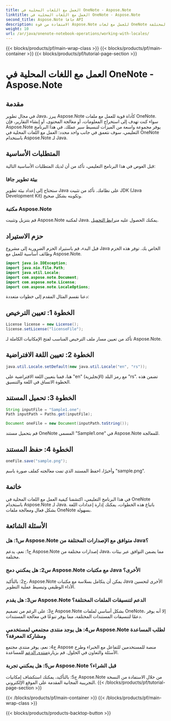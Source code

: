```yaml
---
title: العمل مع اللغات المحلية في OneNote - Aspose.Note
linktitle: العمل مع اللغات المحلية في OneNote - Aspose.Note
second_title: Aspose.Note جافا API
description: الاستفادة من قوة Aspose.Note للعمل مع لغات OneNote المحلية! استخراج التقارير ومعالجتها وإنشاءها خصيصًا للغات والمناطق المختلفة. #OneNote #Java #Aspose
weight: 10
url: /ar/java/onenote-notebook-operations/working-with-locales/
---
```


{{< blocks/products/pf/main-wrap-class >}}
{{< blocks/products/pf/main-container >}}
{{< blocks/products/pf/tutorial-page-section >}}

# العمل مع اللغات المحلية في OneNote - Aspose.Note

## مقدمة

في مجال تطوير Java، يبرز Aspose.Note كأداة قوية للعمل مع ملفات OneNote. سواء كنت تهدف إلى استخراج المعلومات، أو معالجة المحتوى، أو إنشاء التقارير، فإن Aspose.Note يوفر مجموعة واسعة من الميزات لتبسيط سير عملك. في هذا البرنامج التعليمي، سوف نتعمق في جانب واحد محدد: العمل مع اللغات المحلية في OneNote باستخدام Aspose.Note لـ Java.

## المتطلبات الأساسية

قبل الغوص في هذا البرنامج التعليمي، تأكد من أن لديك المتطلبات الأساسية التالية:

### بيئة تطوير جافا

ستحتاج إلى إعداد بيئة تطوير Java على نظامك. تأكد من تثبيت JDK (Java Development Kit) وتكوينه بشكل صحيح.

### مكتبة Aspose.Note

 قم بتنزيل وتثبيت Aspose.Note لمكتبة Java. يمكنك الحصول عليه من[رابط التحميل](https://releases.aspose.com/note/java/).

## حزم الاستيراد

قبل البدء، قم باستيراد الحزم الضرورية إلى مشروع Java الخاص بك. توفر هذه الحزم وظائف أساسية للعمل مع Aspose.Note.

```java
import java.io.IOException;
import java.nio.file.Path;
import java.util.Locale;
import com.aspose.note.Document;
import com.aspose.note.License;
import com.aspose.note.LocaleOptions;
```

دعنا نقسم المثال المقدم إلى خطوات متعددة:

## الخطوة 1: تعيين الترخيص

```java
License license = new License();
license.setLicense("licenseFile");
```

تأكد من تعيين مسار ملف الترخيص المناسب لفتح الإمكانيات الكاملة لـ Aspose.Note.

## الخطوة 2: تعيين اللغة الافتراضية

```java
java.util.Locale.setDefault(new java.util.Locale("en", "rs"));
```

هنا، قمنا بتعيين اللغة الافتراضية على "en" (الإنجليزية) مع رمز البلد "rs". تضمن هذه الخطوة الاتساق في اللغة والتنسيق.

## الخطوة 3: تحميل المستند

```java
String inputFile = "Sample1.one";
Path inputPath = Paths.get(inputFile);

Document oneFile = new Document(inputPath.toString());
```

قم بتحميل مستند OneNote المسمى "Sample1.one" في Aspose.Note للمعالجة.

## الخطوة 4: حفظ المستند

```java
oneFile.save("sample.png");
```

وأخيرًا، احفظ المستند الذي تمت معالجته كملف صورة باسم "sample.png".

## خاتمة

في هذا البرنامج التعليمي، اكتشفنا كيفية العمل مع اللغات المحلية في OneNote باستخدام Aspose.Note لـ Java. باتباع هذه الخطوات، يمكنك إدارة إعدادات اللغة بشكل فعال ومعالجة ملفات OneNote بسهولة.

## الأسئلة الشائعة

### س1: هل Aspose.Note متوافق مع الإصدارات المختلفة من Java؟

ج1: نعم، يدعم Aspose.Note إصدارات مختلفة من Java، مما يضمن التوافق عبر بيئات مختلفة.

### س2: هل يمكنني دمج Aspose.Note مع مكتبات Java الأخرى؟

ج2: بالتأكيد، Aspose.Note يمكن أن يتكامل بسلاسة مع مكتبات Java الأخرى لتحسين الأداء الوظيفي وتبسيط عملية التطوير.

### س3: هل يقدم Aspose.Note الدعم لتنسيقات الملفات المختلفة؟

ج3: على الرغم من تصميم Aspose.Note بشكل أساسي لملفات OneNote، إلا أنه يوفر دعمًا لتنسيقات المستندات المختلفة، مما يوفر تنوعًا في معالجة المستندات.

### س4: هل يوجد منتدى مجتمعي لمستخدمي Aspose.Note لطلب المساعدة ومشاركة المعرفة؟

 ج4: نعم، يوفر منتدى مجتمع Aspose منصة للمستخدمين للتفاعل مع الخبراء وطرح الأسئلة والتعاون في الحلول. قم بزيارة[منتدى الدعم](https://forum.aspose.com/c/note/28) للمساعدة.

### س5: هل يمكنني تجربة Aspose.Note قبل الشراء؟

ج5: بالتأكيد، يمكنك استكشاف إمكانيات Aspose.Note من خلال الاستفادة من النسخة التجريبية المجانية المقدمة على الموقع الإلكتروني.
{{< /blocks/products/pf/tutorial-page-section >}}

{{< /blocks/products/pf/main-container >}}
{{< /blocks/products/pf/main-wrap-class >}}

{{< blocks/products/products-backtop-button >}}
